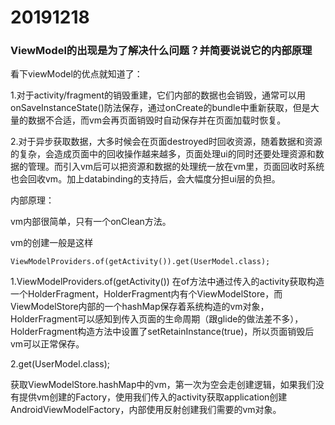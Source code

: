# 20191218
### ViewModel的出现是为了解决什么问题？并简要说说它的内部原理

看下viewModel的优点就知道了：

1.对于activity/fragment的销毁重建，它们内部的数据也会销毁，通常可以用onSaveInstanceState()防法保存，通过onCreate的bundle中重新获取，但是大量的数据不合适，而vm会再页面销毁时自动保存并在页面加载时恢复。

2.对于异步获取数据，大多时候会在页面destroyed时回收资源，随着数据和资源的复杂，会造成页面中的回收操作越来越多，页面处理ui的同时还要处理资源和数据的管理。而引入vm后可以把资源和数据的处理统一放在vm里，页面回收时系统也会回收vm。加上databinding的支持后，会大幅度分担ui层的负担。

内部原理：

vm内部很简单，只有一个onClean方法。

vm的创建一般是这样
```
ViewModelProviders.of(getActivity()).get(UserModel.class);
```

1.ViewModelProviders.of(getActivity())
在of方法中通过传入的activity获取构造一个HolderFragment，HolderFragment内有个ViewModelStore，而ViewModelStore内部的一个hashMap保存着系统构造的vm对象，HolderFragment可以感知到传入页面的生命周期（跟glide的做法差不多），HolderFragment构造方法中设置了setRetainInstance(true)，所以页面销毁后vm可以正常保存。

2.get(UserModel.class);

获取ViewModelStore.hashMap中的vm，第一次为空会走创建逻辑，如果我们没有提供vm创建的Factory，使用我们传入的activity获取application创建AndroidViewModelFactory，内部使用反射创建我们需要的vm对象。
